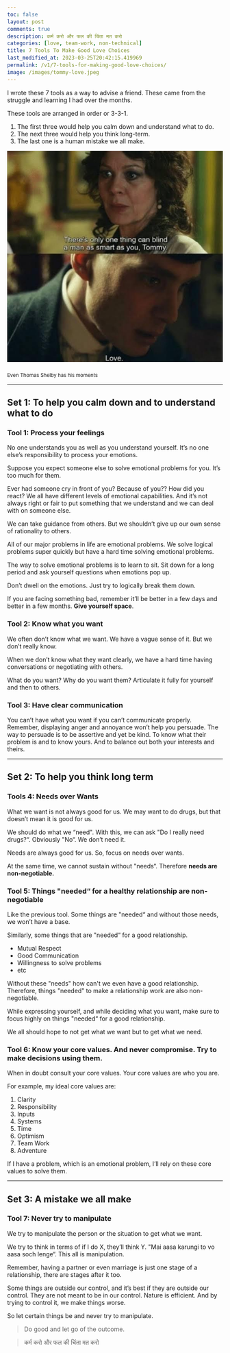 ```yaml
---
toc: false
layout: post
comments: true
description: कर्म करो और फल की चिंता मत करो
categories: [love, team-work, non-technical]
title: 7 Tools To Make Good Love Choices
last_modified_at: 2023-03-25T20:42:15.419969
permalink: /v1/7-tools-for-making-good-love-choices/
image: /images/tommy-love.jpeg
---
```



I wrote these 7 tools as a way to advise a friend. These came from the struggle and learning I had over the months.

These tools are arranged in order or 3-3-1.

1. The first three would help you calm down and understand what to do.
2. The next three would help you think long-term.
3. The last one is a human mistake we all make.

![Thomas Shelby Love](/images/tommy-love.jpeg)

<sub>Even Thomas Shelby has his moments</sub>


---

## Set 1: To help you calm down and to understand what to do

### Tool 1: Process your feelings

No one understands you as well as you understand yourself. It’s no one else’s responsibility to process your emotions.

Suppose you expect someone else to solve emotional problems for you. It’s too much for them.

Ever had someone cry in front of you? Because of you?? How did you react? We all have different levels of emotional capabilities. And it’s not always right or fair to put something that we understand and we can deal with on someone else.

We can take guidance from others. But we shouldn’t give up our own sense of rationality to others.

All of our major problems in life are emotional problems. We solve logical problems super quickly but have a hard time solving emotional problems.

The way to solve emotional problems is to learn to sit. Sit down for a long period and ask yourself questions when emotions pop up.

Don’t dwell on the emotions. Just try to logically break them down.

If you are facing something bad, remember it’ll be better in a few days and better in a few months. **Give yourself space**.

### Tool 2: Know what you want

We often don’t know what we want. We have a vague sense of it. But we don’t really know.

When we don’t know what they want clearly, we have a hard time having conversations or negotiating with others.

What do you want? Why do you want them? Articulate it fully for yourself and then to others.

### Tool 3: Have clear communication

You can’t have what you want if you can’t communicate properly. Remember, displaying anger and annoyance won’t help you persuade. The way to persuade is to be assertive and yet be kind. To know what their problem is and to know yours. And to balance out both your interests and theirs.

---

## Set 2: To help you think long term

### Tools 4: Needs over Wants

What we want is not always good for us. We may want to do drugs, but that doesn’t mean it is good for us.

We should do what we “need". With this, we can ask "Do I really need drugs?“. Obviously "No“. We don’t need it.

Needs are always good for us. So, focus on needs over wants.

At the same time, we cannot sustain without "needs“. Therefore **needs are non-negotiable.**

### Tool 5: Things "needed“ for a healthy relationship are non-negotiable

Like the previous tool. Some things are "needed“ and without those needs, we won’t have a base.

Similarly, some things that are "needed“ for a good relationship.

- Mutual Respect
- Good Communication
- Willingness to solve problems
- etc

Without these "needs" how can't we even have a good relationship. Therefore, things "needed" to make a relationship work are also non-negotiable.

While expressing yourself, and while deciding what you want, make sure to focus highly on things "needed“ for a good relationship.

We all should hope to not get what we want but to get what we need.

### Tool 6: Know your core values. And never compromise. Try to make decisions using them.

When in doubt consult your core values. Your core values are who you are.

For example, my ideal core values are:

1. Clarity
2. Responsibility
3. Inputs
4. Systems
5. Time
6. Optimism
7. Team Work
8. Adventure

If I have a problem, which is an emotional problem, I’ll rely on these core values to solve them.

---

## Set 3: A mistake we all make

### Tool 7: Never try to manipulate

We try to manipulate the person or the situation to get what we want.

We try to think in terms of if I do X, they’ll think Y. "Mai aasa karungi to vo aasa soch lenge“. This all is manipulation.

Remember, having a partner or even marriage is just one stage of a relationship, there are stages after it too.

Some things are outside our control, and it’s best if they are outside our control. They are not meant to be in our control. Nature is efficient. And by trying to control it, we make things worse.

So let certain things be and never try to manipulate.

> Do good and let go of the outcome.

> कर्म करो और फल की चिंता मत करो
